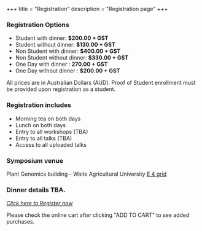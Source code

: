 +++
title = "Registration"
description = "Registration page"
+++

<meta http-equiv="X-UA-Compatible" content="IE=EmulateIE9">
  <!--[if lt IE10]>
	<h3 style="color:red;"> Please note that the registration page does not work if you are using Internet Explorer. <br> Please register using Safari, Chrome, or Firefox </h3>
  <![endif]-->
  
<!-- Please note that the registration page does not work if you are using Internet Explorer.  Please register using Safari, Chrome, or Firefox  -->


### Registration Options
- Student with dinner: **$200.00 + GST**
- Student without dinner: **$130.00 + GST**
- Non Student with dinner: **$400.00 + GST**
- Non Student without dinner: **$330.00 + GST**
- One Day with dinner : **270.00 + GST**
- One Day without dinner : **$200.00 + GST**

All prices are in Australian Dollars (AUD). Proof of Student enrollment must be provided upon registration as a student.



### Registration includes
- Morning tea on both days
- Lunch on both days
- Entry to all workshops (TBA)
- Entry to all talks (TBA)
- Access to all uploaded talks

### Symposium venue
Plant Genomics building - Waite Agricultural University [E 4 grid](https://www.adelaide.edu.au/campuses/mapscurrent/waite.pdf)


### Dinner details TBA.

<div class="col-sm-12 text-center">
<p class="text-large">
	<a class="btn btn-template-main-big" target="_blank" href="https://shop.adelaide.edu.au/konakart/More.../Conferences/Faculty-Sciences/Ranked-Set-Sampling%3A-translating-the-theory-to-applications-in-agriculture-and-natural-sciences/Agriculture%2C-Food-%26-Wine-141/2_2250.action?cust-sign-in-method=public">
	<i class="fa fa-user-plus"> Click here to Register now</i>
	</a> 
	</p>
	<p class="text-large">
	Please check the online cart after clicking "ADD TO CART" to see added purchases.
		</p>
</div>
